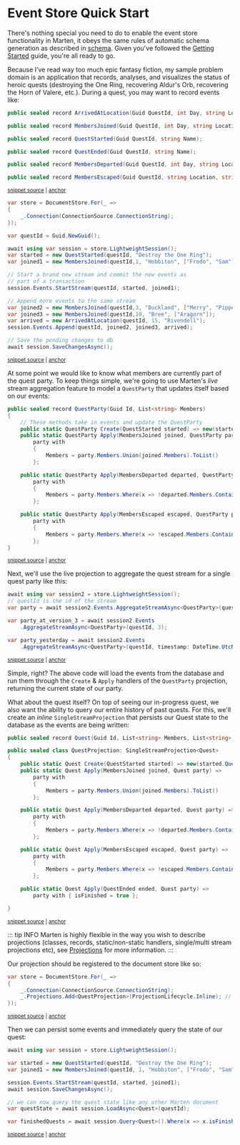 # Event Store Quick Start

There's nothing special you need to do to enable the event store functionality in Marten, it obeys the same rules of automatic schema generation as described in [schema](/schema/). Given you've followed the [Getting Started](/getting-started) guide, you're all ready to go.

Because I’ve read way too much epic fantasy fiction, my sample problem domain is an application that records, analyses, and visualizes the status of heroic quests (destroying the One Ring, recovering Aldur's Orb, recovering the Horn of Valere, etc.). During a quest, you may want to record events like:

<!-- snippet: sample_sample-events -->
<a id='snippet-sample_sample-events'></a>
```cs
public sealed record ArrivedAtLocation(Guid QuestId, int Day, string Location);

public sealed record MembersJoined(Guid QuestId, int Day, string Location, string[] Members);

public sealed record QuestStarted(Guid QuestId, string Name);

public sealed record QuestEnded(Guid QuestId, string Name);

public sealed record MembersDeparted(Guid QuestId, int Day, string Location, string[] Members);

public sealed record MembersEscaped(Guid QuestId, string Location, string[] Members);
```
<sup><a href='https://github.com/JasperFx/marten/blob/master/src/samples/DocSamples/EventSourcingQuickstart.cs#L8-L23' title='Snippet source file'>snippet source</a> | <a href='#snippet-sample_sample-events' title='Start of snippet'>anchor</a></sup>
<!-- endSnippet -->

<!-- snippet: sample_event-store-quickstart -->
<a id='snippet-sample_event-store-quickstart'></a>
```cs
var store = DocumentStore.For(_ =>
{
    _.Connection(ConnectionSource.ConnectionString);
});

var questId = Guid.NewGuid();

await using var session = store.LightweightSession();
var started = new QuestStarted(questId, "Destroy the One Ring");
var joined1 = new MembersJoined(questId,1, "Hobbiton", ["Frodo", "Sam"]);

// Start a brand new stream and commit the new events as
// part of a transaction
session.Events.StartStream(questId, started, joined1);

// Append more events to the same stream
var joined2 = new MembersJoined(questId,3, "Buckland", ["Merry", "Pippen"]);
var joined3 = new MembersJoined(questId,10, "Bree", ["Aragorn"]);
var arrived = new ArrivedAtLocation(questId, 15, "Rivendell");
session.Events.Append(questId, joined2, joined3, arrived);

// Save the pending changes to db
await session.SaveChangesAsync();
```
<sup><a href='https://github.com/JasperFx/marten/blob/master/src/samples/DocSamples/EventSourcingQuickstart.cs#L90-L116' title='Snippet source file'>snippet source</a> | <a href='#snippet-sample_event-store-quickstart' title='Start of snippet'>anchor</a></sup>
<!-- endSnippet -->

At some point we would like to know what members are currently part of the quest party. To keep things simple, we're going to use Marten's _live_ stream aggregation feature to model a `QuestParty` that updates itself based on our events:

<!-- snippet: sample_QuestParty -->
<a id='snippet-sample_questparty'></a>
```cs
public sealed record QuestParty(Guid Id, List<string> Members)
{
    // These methods take in events and update the QuestParty
    public static QuestParty Create(QuestStarted started) => new(started.QuestId, []);
    public static QuestParty Apply(MembersJoined joined, QuestParty party) =>
        party with
        {
            Members = party.Members.Union(joined.Members).ToList()
        };

    public static QuestParty Apply(MembersDeparted departed, QuestParty party) =>
        party with
        {
            Members = party.Members.Where(x => !departed.Members.Contains(x)).ToList()
        };

    public static QuestParty Apply(MembersEscaped escaped, QuestParty party) =>
        party with
        {
            Members = party.Members.Where(x => !escaped.Members.Contains(x)).ToList()
        };
}
```
<sup><a href='https://github.com/JasperFx/marten/blob/master/src/samples/DocSamples/EventSourcingQuickstart.cs#L26-L51' title='Snippet source file'>snippet source</a> | <a href='#snippet-sample_questparty' title='Start of snippet'>anchor</a></sup>
<!-- endSnippet -->

Next, we'll use the live projection to aggregate the quest stream for a single quest party like this:

<!-- snippet: sample_events-aggregate-on-the-fly -->
<a id='snippet-sample_events-aggregate-on-the-fly'></a>
```cs
await using var session2 = store.LightweightSession();
// questId is the id of the stream
var party = await session2.Events.AggregateStreamAsync<QuestParty>(questId);

var party_at_version_3 = await session2.Events
    .AggregateStreamAsync<QuestParty>(questId, 3);

var party_yesterday = await session2.Events
    .AggregateStreamAsync<QuestParty>(questId, timestamp: DateTime.UtcNow.AddDays(-1));
```
<sup><a href='https://github.com/JasperFx/marten/blob/master/src/samples/DocSamples/EventSourcingQuickstart.cs#L118-L130' title='Snippet source file'>snippet source</a> | <a href='#snippet-sample_events-aggregate-on-the-fly' title='Start of snippet'>anchor</a></sup>
<!-- endSnippet -->

Simple, right? The above code will load the events from the database and run them through the `Create` & `Apply` handlers of the `QuestParty` projection, returning the current state of our party.

What about the quest itself? On top of seeing our in-progress quest, we also want the ability to query our entire history of past quests. For this, we'll create an _inline_ `SingleStreamProjection` that persists our Quest state to the database as the events are being written:

<!-- snippet: sample_Quest -->
<a id='snippet-sample_quest'></a>
```cs
public sealed record Quest(Guid Id, List<string> Members, List<string> Slayed, string Name, bool isFinished);

public sealed class QuestProjection: SingleStreamProjection<Quest>
{
    public static Quest Create(QuestStarted started) => new(started.QuestId, [], [], started.Name, false);
    public static Quest Apply(MembersJoined joined, Quest party) =>
        party with
        {
            Members = party.Members.Union(joined.Members).ToList()
        };

    public static Quest Apply(MembersDeparted departed, Quest party) =>
        party with
        {
            Members = party.Members.Where(x => !departed.Members.Contains(x)).ToList()
        };

    public static Quest Apply(MembersEscaped escaped, Quest party) =>
        party with
        {
            Members = party.Members.Where(x => !escaped.Members.Contains(x)).ToList()
        };

    public static Quest Apply(QuestEnded ended, Quest party) =>
        party with { isFinished = true };

}
```
<sup><a href='https://github.com/JasperFx/marten/blob/master/src/samples/DocSamples/EventSourcingQuickstart.cs#L53-L82' title='Snippet source file'>snippet source</a> | <a href='#snippet-sample_quest' title='Start of snippet'>anchor</a></sup>
<!-- endSnippet -->

::: tip INFO
Marten is highly flexible in the way you wish to describe projections (classes, records, static/non-static handlers, single/multi stream projections etc), see [Projections](/events/projections/) for more information. 
:::

Our projection should be registered to the document store like so:

<!-- snippet: sample_adding-quest-projection -->
<a id='snippet-sample_adding-quest-projection'></a>
```cs
var store = DocumentStore.For(_ =>
{
    _.Connection(ConnectionSource.ConnectionString);
    _.Projections.Add<QuestProjection>(ProjectionLifecycle.Inline); // [!code ++]
});
```
<sup><a href='https://github.com/JasperFx/marten/blob/master/src/samples/DocSamples/EventSourcingQuickstart.cs#L136-L142' title='Snippet source file'>snippet source</a> | <a href='#snippet-sample_adding-quest-projection' title='Start of snippet'>anchor</a></sup>
<!-- endSnippet -->

Then we can persist some events and immediately query the state of our quest:

<!-- snippet: sample_querying-quest-projection -->
<a id='snippet-sample_querying-quest-projection'></a>
```cs
await using var session = store.LightweightSession();

var started = new QuestStarted(questId, "Destroy the One Ring");
var joined1 = new MembersJoined(questId, 1, "Hobbiton", ["Frodo", "Sam"]);

session.Events.StartStream(questId, started, joined1);
await session.SaveChangesAsync();

// we can now query the quest state like any other Marten document
var questState = await session.LoadAsync<Quest>(questId);

var finishedQuests = await session.Query<Quest>().Where(x => x.isFinished).ToListAsync();
```
<sup><a href='https://github.com/JasperFx/marten/blob/master/src/samples/DocSamples/EventSourcingQuickstart.cs#L146-L160' title='Snippet source file'>snippet source</a> | <a href='#snippet-sample_querying-quest-projection' title='Start of snippet'>anchor</a></sup>
<!-- endSnippet -->
